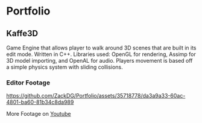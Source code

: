# Portfolio
## Kaffe3D
Game Engine that allows player to walk around 3D scenes that are built in its edit mode. Written in C++. Libraries used: OpenGL for rendering, Assimp for 3D model importing, and OpenAL for audio. Players movement is based off a simple physics system with sliding collisions.

### Editor Footage
https://github.com/ZackDG/Portfolio/assets/35718778/da3a9a33-60ac-4801-ba60-81b34c8da989

More Footage on [Youtube](https://youtu.be/0w_RUuA5wy8)

